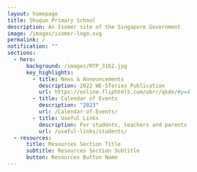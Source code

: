 ```yaml
---
layout: homepage
title: Shuqun Primary School
description: An Isomer site of the Singapore Government
image: /images/isomer-logo.svg
permalink: /
notification: ""
sections:
  - hero:
      background: /images/RTP_3162.jpg
      key_highlights:
        - title: News & Announcements
          description: 2022 WE-STories Publication
          url: https://online.fliphtml5.com/obrr/qkde/#p=4
        - title: Calendar of Events
          description: "2023"
          url: /Calendar-of-Events/
        - title: Useful Links
          description: For students, teachers and parents
          url: /useful-links/students/
  - resources:
      title: Resources Section Title
      subtitle: Resources Section Subtitle
      button: Resources Button Name
---
```

